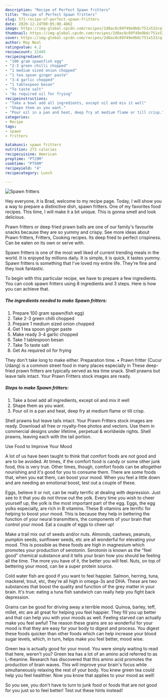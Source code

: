 ```yaml
---
description: "Recipe of Perfect Spawn fritters"
title: "Recipe of Perfect Spawn fritters"
slug: 571-recipe-of-perfect-spawn-fritters
date: 2020-12-24T00:05:08.486Z
image: https://img-global.cpcdn.com/recipes/2d0ac8c89f49e9b0/751x532cq70/spawn-fritters-recipe-main-photo.jpg
thumbnail: https://img-global.cpcdn.com/recipes/2d0ac8c89f49e9b0/751x532cq70/spawn-fritters-recipe-main-photo.jpg
cover: https://img-global.cpcdn.com/recipes/2d0ac8c89f49e9b0/751x532cq70/spawn-fritters-recipe-main-photo.jpg
author: May Neal
ratingvalue: 4.2
reviewcount: 21445
recipeingredient:
- "100 gram spawnfish egg"
- "2-3 green chilli chopped"
- "1 medium sized onion chopped"
- "1 tea spoon ginger paste"
- "3-4 garlic chopped"
- "1 tablespoon besan"
- "To taste salt"
- "As required oil for frying"
recipeinstructions:
- "Take a bowl add all ingredients, except oil and mix it well"
- "Shape them as you want."
- "Pour oil in a pan and heat, deep fry at medium flame or till crisp."
categories:
- Recipe
tags:
- spawn
- fritters

katakunci: spawn fritters 
nutrition: 273 calories
recipecuisine: American
preptime: "PT29M"
cooktime: "PT50M"
recipeyield: "4"
recipecategory: Lunch

---
```



![Spawn fritters](https://img-global.cpcdn.com/recipes/2d0ac8c89f49e9b0/751x532cq70/spawn-fritters-recipe-main-photo.jpg)

Hey everyone, it is Brad, welcome to my recipe page. Today, I will show you a way to prepare a distinctive dish, spawn fritters. One of my favorites food recipes. This time, I will make it a bit unique. This is gonna smell and look delicious.

Prawn fritters or deep fried prawn balls are one of our family&#39;s favourite snacks because they are so yummy and crispy. See more ideas about Prawn fritters, Fritters, Cooking recipes. Its deep fried to perfect crispiness. Can be eaten on its own or serve with.

Spawn fritters is one of the most well liked of current trending meals in the world. It is enjoyed by millions daily. It is simple, it is quick, it tastes yummy. Spawn fritters is something that I've loved my entire life. They're fine and they look fantastic.


To begin with this particular recipe, we have to prepare a few ingredients. You can cook spawn fritters using 8 ingredients and 3 steps. Here is how you can achieve that.

<!--inarticleads1-->

##### The ingredients needed to make Spawn fritters:

1. Prepare 100 gram spawn(fish egg)
1. Take 2-3 green chilli chopped
1. Prepare 1 medium sized onion chopped
1. Get 1 tea spoon ginger paste
1. Make ready 3-4 garlic chopped
1. Take 1 tablespoon besan
1. Take To taste salt
1. Get As required oil for frying


They don&#39;t take long to make either. Preparation time. • Prawn fritter (Cucur Udang) is a common street food in many places especially in These deep-fried prawn fritters are typically served as tea time snack. Shell prawns but leave tails intact. Your Prawn Fritters stock images are ready. 

<!--inarticleads2-->

##### Steps to make Spawn fritters:

1. Take a bowl add all ingredients, except oil and mix it well
1. Shape them as you want.
1. Pour oil in a pan and heat, deep fry at medium flame or till crisp.


Shell prawns but leave tails intact. Your Prawn Fritters stock images are ready. Download all free or royalty-free photos and vectors. Use them in commercial designs under lifetime, perpetual &amp; worldwide rights. Shell prawns, leaving each with the tail portion. 

Use Food to Improve Your Mood


A lot of us have been taught to think that comfort foods are not good and are to be avoided. At times, if the comfort food is candy or some other junk food, this is very true. Other times, though, comfort foods can be altogether nourishing and it's good for you to consume them. There are some foods that, when you eat them, can boost your mood. When you feel a little down and are needing an emotional boost, test out a couple of these.

Eggs, believe it or not, can be really terrific at dealing with depression. Just see to it that you do not throw out the yolk. Every time you wish to cheer yourself up, the yolk is the most important part of the egg. Eggs, the egg yolks especially, are rich in B vitamins. These B vitamins are terrific for helping to boost your mood. This is because they help in bettering the function of your neural transmitters, the components of your brain that control your mood. Eat a couple of eggs to cheer up!

Make a trail mix out of seeds and/or nuts. Almonds, cashews, peanuts, pumpkin seeds, sunflower seeds, etc are all wonderful for elevating your mood. This is possible as these foods are high in magnesium which promotes your production of serotonin. Serotonin is known as the "feel good" chemical substance and it tells your brain how you should be feeling all the time. The more you have of it, the better you will feel. Nuts, on top of bettering your mood, can be a super protein source.

Cold water fish are good if you want to feel happier. Salmon, herring, tuna, mackerel, trout, etc, they're all high in omega-3s and DHA. These are two substances that boost the quality and function of the grey matter in your brain. It's true: eating a tuna fish sandwich can really help you fight back depression. 

Grains can be good for driving away a terrible mood. Quinoa, barley, teff, millet, etc are all great for helping you feel happier. They fill you up better and that can help you with your moods as well. Feeling starved can actually make you feel awful! The reason these grains are so wonderful for your mood is that they are easy for your body to digest and process. You digest these foods quicker than other foods which can help increase your blood sugar levels, which, in turn, helps make you feel better, mood wise.

Green tea is actually good for your mood. You were simply waiting to read that here, weren't you? Green tea has a lot of an amino acid referred to as L-theanine. Research has discovered that this amino acid promotes the production of brain waves. This will improve your brain's focus while simultaneously relaxing the rest of your body. You knew green tea could help you feel healthier. Now you know that applies to your mood as well!

So you see, you don't have to turn to junk food or foods that are not good for you just so to feel better! Test out  these hints  instead!


